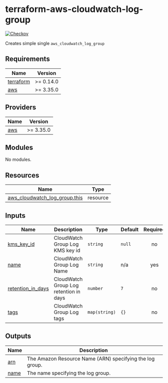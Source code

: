 # terraform-aws-cloudwatch-log-group

[![Checkov](https://img.shields.io/github/workflow/status/mhmdio/terraform-aws-cloudwatch-log-group/Checkov?label=Checkov)](https://github.com/mhmdio/terraform-aws-cloudwatch-log-group/actions)

Creates simple single `aws_cloudwatch_log_group`

<!-- BEGIN_TF_DOCS -->
## Requirements

| Name                                                                      | Version   |
| ------------------------------------------------------------------------- | --------- |
| <a name="requirement_terraform"></a> [terraform](#requirement\_terraform) | >= 0.14.0 |
| <a name="requirement_aws"></a> [aws](#requirement\_aws)                   | >= 3.35.0 |

## Providers

| Name                                              | Version   |
| ------------------------------------------------- | --------- |
| <a name="provider_aws"></a> [aws](#provider\_aws) | >= 3.35.0 |

## Modules

No modules.

## Resources

| Name                                                                                                                              | Type     |
| --------------------------------------------------------------------------------------------------------------------------------- | -------- |
| [aws_cloudwatch_log_group.this](https://registry.terraform.io/providers/hashicorp/aws/latest/docs/resources/cloudwatch_log_group) | resource |

## Inputs

| Name                                                                                      | Description                            | Type          | Default | Required |
| ----------------------------------------------------------------------------------------- | -------------------------------------- | ------------- | ------- | :------: |
| <a name="input_kms_key_id"></a> [kms\_key\_id](#input\_kms\_key\_id)                      | CloudWatch Group Log KMS key id        | `string`      | `null`  |    no    |
| <a name="input_name"></a> [name](#input\_name)                                            | CloudWatch Group Log Name              | `string`      | n/a     |   yes    |
| <a name="input_retention_in_days"></a> [retention\_in\_days](#input\_retention\_in\_days) | CloudWatch Group Log retention in days | `number`      | `7`     |    no    |
| <a name="input_tags"></a> [tags](#input\_tags)                                            | CloudWatch Group Log tags              | `map(string)` | `{}`    |    no    |

## Outputs

| Name                                             | Description                                              |
| ------------------------------------------------ | -------------------------------------------------------- |
| <a name="output_arn"></a> [arn](#output\_arn)    | The Amazon Resource Name (ARN) specifying the log group. |
| <a name="output_name"></a> [name](#output\_name) | The name specifying the log group.                       |
<!-- END_TF_DOCS -->